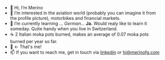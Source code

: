 - 👋 Hi, I’m Merino
- 👀 I’m interested in the aviation world (probably you can imagine it from the profile picture), motorbikes and financial markets.
- 🌱 I’m currently learning ... _German..._ __Ja.__ Would realy like to learn it someday. Quite handy when you live in Switzerland.
- ☕ 2 Italian moka pots burned, makes an average of 0.07 moka pots burned per year so far.
- 🦭 ← That's me!
- 📫 If you want to reach me, get in touch via [linkedin](https://www.linkedin.com/in/merinofg/) or hi@merinofg.com

<!---
merinofg/merinofg is a ✨ special ✨ repository because its `README.md` (this file) appears on your GitHub profile.
You can click the Preview link to take a look at your changes.
--->
